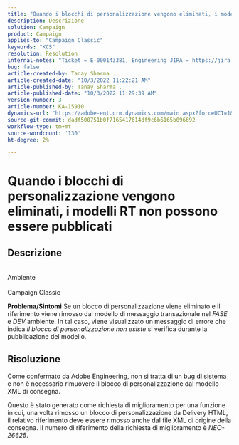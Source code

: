 ```yaml
---
title: "Quando i blocchi di personalizzazione vengono eliminati, i modelli RT non possono essere pubblicati"
description: Descrizione
solution: Campaign
product: Campaign
applies-to: "Campaign Classic"
keywords: "KCS"
resolution: Resolution
internal-notes: "Ticket = E-000143381, Engineering JIRA = https://jira.corp.adobe.com/browse/NEO-26451 , Enhancement = https://jira.corp.adobe.com/browse/NEO-26451"
bug: false
article-created-by: Tanay Sharma .
article-created-date: "10/3/2022 11:22:21 AM"
article-published-by: Tanay Sharma .
article-published-date: "10/3/2022 11:29:39 AM"
version-number: 3
article-number: KA-15910
dynamics-url: "https://adobe-ent.crm.dynamics.com/main.aspx?forceUCI=1&pagetype=entityrecord&etn=knowledgearticle&id=d692f7a0-0d43-ed11-bba2-0022480868ff"
source-git-commit: dadf500751b0f7165417614df9c6b6165b096692
workflow-type: tm+mt
source-wordcount: '130'
ht-degree: 2%

---
```


# Quando i blocchi di personalizzazione vengono eliminati, i modelli RT non possono essere pubblicati

## Descrizione

<br>Ambiente<br><br>
Campaign Classic


<b>Problema/Sintomi</b>
Se un blocco di personalizzazione viene eliminato e il riferimento viene rimosso dal modello di messaggio transazionale nel *FASE* e *DEV* ambiente. In tal caso, viene visualizzato un messaggio di errore che indica *il blocco di personalizzazione non esiste* si verifica durante la pubblicazione del modello.


## Risoluzione


Come confermato da Adobe Engineering, non si tratta di un bug di sistema e non è necessario rimuovere il blocco di personalizzazione dal modello XML di consegna.

Questo è stato generato come richiesta di miglioramento per una funzione in cui, una volta rimosso un blocco di personalizzazione da Delivery HTML, il relativo riferimento deve essere rimosso anche dal file XML di origine della consegna. Il numero di riferimento della richiesta di miglioramento è *NEO-26625*.
